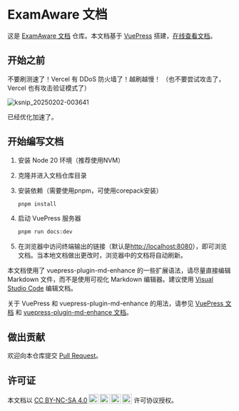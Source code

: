 # ExamAware 文档

这是 [ExamAware 文档](https://github.com/ExamAware/ExamAware-docs) 仓库。本文档基于 [VuePress](https://vuejs.press/) 搭建，[在线查看文档](https://examaware.gdata.fun)。

## 开始之前

不要刷测速了！Vercel 有 DDoS 防火墙了！越刷越慢！
（也不要尝试攻击了，Vercel 也有攻击验证模式了）

![ksnip_20250202-003641](https://github.com/user-attachments/assets/0b49e8fa-80fb-46aa-adc0-c234be4e06bc)

已经优化加速了。

## 开始编写文档

1. 安装 Node 20 环境（推荐使用NVM）
2. 克隆并进入文档仓库目录
3. 安装依赖（需要使用pnpm，可使用corepack安装）
   ```sh
   pnpm install
   ```

4. 启动 VuePress 服务器

    ``` bash
    pnpm run docs:dev
    ```

5. 在浏览器中访问终端输出的链接（默认是[http://localhost:8080](http://localhost:8080)），即可浏览文档。当本地文档做出更改时，浏览器中的文档将自动刷新。

本文档使用了 vuepress-plugin-md-enhance
 的一些扩展语法，请尽量直接编辑 Markdown 文件，而不是使用可视化 Markdown 编辑器。建议使用 [Visual Studio Code](https://code.visualstudio.com/) 编辑文档。

关于 VuePress 和 vuepress-plugin-md-enhance
 的用法，请参见 [VuePress 文档](https://vuejs.press/) 和 [vuepress-plugin-md-enhance 文档](https://plugin-md-enhance.vuejs.press/zh/)。

## 做出贡献

欢迎向本仓库提交 [Pull Request](https://github.com/ExamAware/ExamAware-docs/pulls)。

## 许可证

<p xmlns:cc="http://creativecommons.org/ns#" >本文档以 <a href="https://creativecommons.org/licenses/by-nc-sa/4.0/?ref=chooser-v1" target="_blank" rel="license noopener noreferrer" style="display:inline-block;">CC BY-NC-SA 4.0<img style="height:22px!important;margin-left:3px;vertical-align:text-bottom;" src="https://mirrors.creativecommons.org/presskit/icons/cc.svg?ref=chooser-v1" alt=""><img style="height:22px!important;margin-left:3px;vertical-align:text-bottom;" src="https://mirrors.creativecommons.org/presskit/icons/by.svg?ref=chooser-v1" alt=""><img style="height:22px!important;margin-left:3px;vertical-align:text-bottom;" src="https://mirrors.creativecommons.org/presskit/icons/nc.svg?ref=chooser-v1" alt=""><img style="height:22px!important;margin-left:3px;vertical-align:text-bottom;" src="https://mirrors.creativecommons.org/presskit/icons/sa.svg?ref=chooser-v1" alt=""></a> 许可协议授权。</p>
